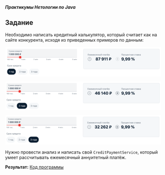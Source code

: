 ***Практикумы Нетологии по Java***

## Задание

Необходимо написать кредитный калькулятор, который считает как на сайте конкурента, исходя из приведенных примеров по данным:

![image](/1year.png)

![image](/2years.png)

![image](3years.png)

Нужно провести анализ и написать свой `CreditPaymentService`, который умеет рассчитывать ежемесячный аннуитетный платёж.

**Результат:** [Код программы](https://github.com/SvetlanaKh-1/CreditCalculator/tree/master/src)